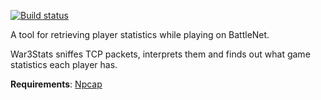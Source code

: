 [![Build status](https://ci.appveyor.com/api/projects/status/pf2a28vv3da6tq9k/branch/master?svg=true)](https://ci.appveyor.com/project/Rookian/war3stats/branch/master)

A tool for retrieving player statistics while playing on BattleNet.

War3Stats sniffes TCP packets, interprets them and finds out what game statistics each player has.

**Requirements**: [Npcap](https://nmap.org/download.html)
